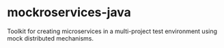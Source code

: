 # mockroservices-java
Toolkit for creating microservices in a multi-project test environment using mock distributed mechanisms.

